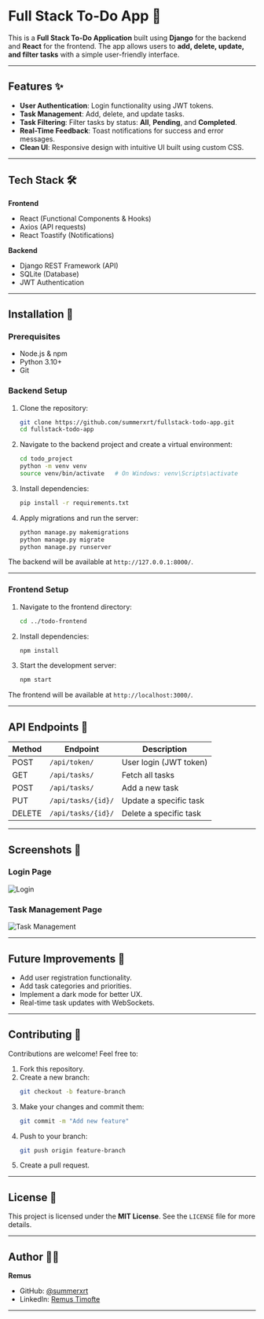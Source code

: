 # Full Stack To-Do App 🚀  

This is a **Full Stack To-Do Application** built using **Django** for the backend and **React** for the frontend. The app allows users to **add, delete, update, and filter tasks** with a simple user-friendly interface.

---

## Features ✨  

- **User Authentication**: Login functionality using JWT tokens.  
- **Task Management**: Add, delete, and update tasks.  
- **Task Filtering**: Filter tasks by status: **All**, **Pending**, and **Completed**.  
- **Real-Time Feedback**: Toast notifications for success and error messages.  
- **Clean UI**: Responsive design with intuitive UI built using custom CSS.  

---

## Tech Stack 🛠️  

**Frontend**  
- React (Functional Components & Hooks)  
- Axios (API requests)  
- React Toastify (Notifications)  

**Backend**  
- Django REST Framework (API)  
- SQLite (Database)  
- JWT Authentication  

---

## Installation 🔧  

### Prerequisites  
- Node.js & npm  
- Python 3.10+  
- Git  

### Backend Setup  

1. Clone the repository:  
   ```bash
   git clone https://github.com/summerxrt/fullstack-todo-app.git
   cd fullstack-todo-app
   ```

2. Navigate to the backend project and create a virtual environment:  
   ```bash
   cd todo_project
   python -m venv venv
   source venv/bin/activate   # On Windows: venv\Scripts\activate
   ```

3. Install dependencies:  
   ```bash
   pip install -r requirements.txt
   ```

4. Apply migrations and run the server:  
   ```bash
   python manage.py makemigrations
   python manage.py migrate
   python manage.py runserver
   ```

The backend will be available at `http://127.0.0.1:8000/`.

---

### Frontend Setup  

1. Navigate to the frontend directory:  
   ```bash
   cd ../todo-frontend
   ```

2. Install dependencies:  
   ```bash
   npm install
   ```

3. Start the development server:  
   ```bash
   npm start
   ```

The frontend will be available at `http://localhost:3000/`.

---

## API Endpoints 📡  

| Method | Endpoint           | Description              |  
|--------|--------------------|--------------------------|  
| POST   | `/api/token/`      | User login (JWT token)   |  
| GET    | `/api/tasks/`      | Fetch all tasks          |  
| POST   | `/api/tasks/`      | Add a new task           |  
| PUT    | `/api/tasks/{id}/` | Update a specific task   |  
| DELETE | `/api/tasks/{id}/` | Delete a specific task   |  

---

## Screenshots 📸  

### **Login Page**  
![Login](./screenshots/login.png)

### **Task Management Page**  
![Task Management](./screenshots/task-page.png)

---

## Future Improvements 🌱  

- Add user registration functionality.  
- Add task categories and priorities.  
- Implement a dark mode for better UX.  
- Real-time task updates with WebSockets.  

---

## Contributing 🧩  

Contributions are welcome! Feel free to:  
1. Fork this repository.  
2. Create a new branch:  
   ```bash
   git checkout -b feature-branch
   ```  
3. Make your changes and commit them:  
   ```bash
   git commit -m "Add new feature"  
   ```  
4. Push to your branch:  
   ```bash
   git push origin feature-branch
   ```  
5. Create a pull request.  

---

## License 📜  

This project is licensed under the **MIT License**. See the `LICENSE` file for more details.  

---

## Author 👨‍💻  

**Remus**  
- GitHub: [@summerxrt](https://github.com/summerxrt)  
- LinkedIn: [Remus Timofte](https://www.linkedin.com/in/remus-timofte-b9a066318/)  

---
